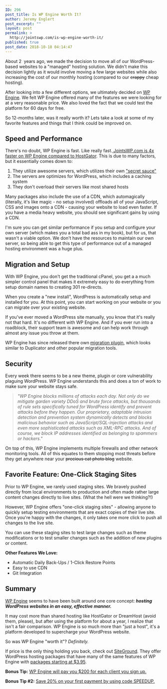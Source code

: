 ```yaml
---
ID: 296
post_title: Is WP Engine Worth It?
author: Jeremy Englert
post_excerpt: ""
layout: post
permalink: >
  http://jointswp.com/is-wp-engine-worth-it/
published: true
post_date: 2018-10-18 04:14:47
---
```

About 2  years ago, we made the decision to move all of our WordPress-based websites to a "managed" hosting solution. We didn't make this decision lightly as it would involve moving a few large websites while also increasing the cost of our monthly hosting (compared to our <span style="text-decoration: line-through;">crappy</span> cheap hosting).

After looking into a few different options, we ultimately decided on <a href="http://jointswp.com/loves/wp-engine-review" target="_blank" rel="noopener">WP Engine</a>. We felt WP Engine offered many of the features we were looking for at a very reasonable price. We also loved the fact that we could test the platform for 60 days for free.

So 12-months later, was it really worth it? Lets take a look at some of my favorite features and things that I think could be improved on.

<!--more-->
<h2>Speed and Performance</h2>
There's no doubt, WP Engine is fast. Like really fast.<a href="http://jointswp.com/jointswp-faster-after-moving-wp-engine/"> JointsWP.com is 4x faster on WP Engine compared to HostGator</a>. This is due to many factors, but it essentially comes down to:
<ol>
 	<li>They utilize awesome servers, which utilizes their own <a href="https://wpengine.com/our-infrastructure/" target="_blank" rel="noopener">"secret sauce"</a></li>
 	<li>The servers are optimizes for WordPress, which includes a caching system</li>
 	<li>They don't overload their servers like most shared hosts</li>
</ol>
Many packages also include the use of a CDN, which automagically (literally, it's like magic - no setup involved) offloads all of your JavaScript, CSS and images onto a CDN - causing your website to load even faster. If you have a media heavy website, you should see significant gains by using a CDN.

I'm sure you can get similar performance if you setup and configure your own server (which makes you a total bad ass in my book), but for us, that wasn't a viable option. We don't have the resources to maintain our own server, so being able to get this type of performance out of a managed hosting environment was a huge plus.
<h2>Migration and Setup</h2>
With WP Engine, you don't get the traditional cPanel, you get a a much simpler control panel that makes it extremely easy to do everything from setup domain names to creating 301 re-directs.

When you create a "new install", WordPress is automatically setup and installed for you. At this point, you can start working on your website or you can migrate over your existing website.

If you've ever moved a WordPress site manually, you know that it's really not that hard. It's no different with WP Engine. And if you ever run into a roadblock, their support team is awesome and can help work through almost any issue you throw at them.

WP Engine has since released there own <a href="https://wordpress.org/plugins/wp-site-migrate/">migration plugin</a>, which looks similar to Duplicator and other popular migration tools.
<h2>Security</h2>
Every week there seems to be a new theme, plugin or core vulnerability plaguing WordPress. WP Engine understands this and does a ton of work to make sure your website stays safe.
<blockquote><em>"WP Engine blocks millions of attacks each day. Not only do we mitigate garden variety DDoS and brute force attacks, but thousands of rule sets specifically tuned for WordPress identify and prevent attacks before they happen. Our proprietary, adaptable intrusion detection and prevention system dynamically detects and blocks malicious behavior such as JavaScript/SQL-injection attacks and even more sophisticated attacks such as XML-RPC attacks. And of course, we block IP addresses identified as belonging to spammers or hackers."</em></blockquote>
On top of this, WP Engine implements multiple firewalls and other network monitoring tools. All of this equates to them stopping most threats before they get anywhere near your <span style="text-decoration: line-through;">precious cat photo blog</span> website.
<h2>Favorite Feature: One-Click Staging Sites</h2>
Prior to WP Engine, we rarely used staging sites. We bravely pushed directly from local environments to production and often made rather large content changes directly to live sites. (What the hell were we thinking?!)

However, WP Engine offers "one-click staging sites" - allowing anyone to quickly setup testing environments that are exact copies of their live site. Once you're happy with the changes, it only takes one more click to push all changes to the live site.

You can use these staging sites to test large changes such as theme modifications or to test smaller changes such as the addition of new plugins or content.

<strong>Other Features We Love:</strong>
<ul>
 	<li>Automatic Daily Back-Ups / 1-Click Restore Points</li>
 	<li>Easy to use CDN</li>
 	<li>Git Integration</li>
</ul>
<h2>Summary</h2>
<a href="http://jointswp.com/loves/wp-engine-review" target="_blank" rel="noopener">WP Engine</a> seems to have been built around one core concept: <em><strong>hosting WordPress websites in an easy, effective manner. </strong></em>

It may cost more than shared hosting like HostGator or DreamHost (avoid them, please), but after using the platform for about a year, I realize that isn't a fair comparison. WP Engine is so much more than "just a host", it's a platform developed to supercharge your WordPress website.

So was WP Engine "worth it"? <em>Definitely.</em>

If price is the only thing holding you back, check out <a href="http://jointswp.com/loves/siteground" target="_blank" rel="noopener">SiteGround</a>. They offer WordPress hosting packages that have many of the same features of WP Engine with <a href="http://jointswp.com/loves/siteground">packages starting at $3.95</a>.

<strong>Bonus Tip:</strong> <a href="http://jointswp.com/loves/wp-engine-affiliate" target="_blank" rel="noopener">WP Engine will pay you $200 for each client you sign up.</a>

<strong>Bonus Tip #2:</strong> <a href="http://jointswp.com/loves/wp-engine-review" target="_blank" rel="noopener">Save 20% on your first payment by using code SPEEDUP.</a>